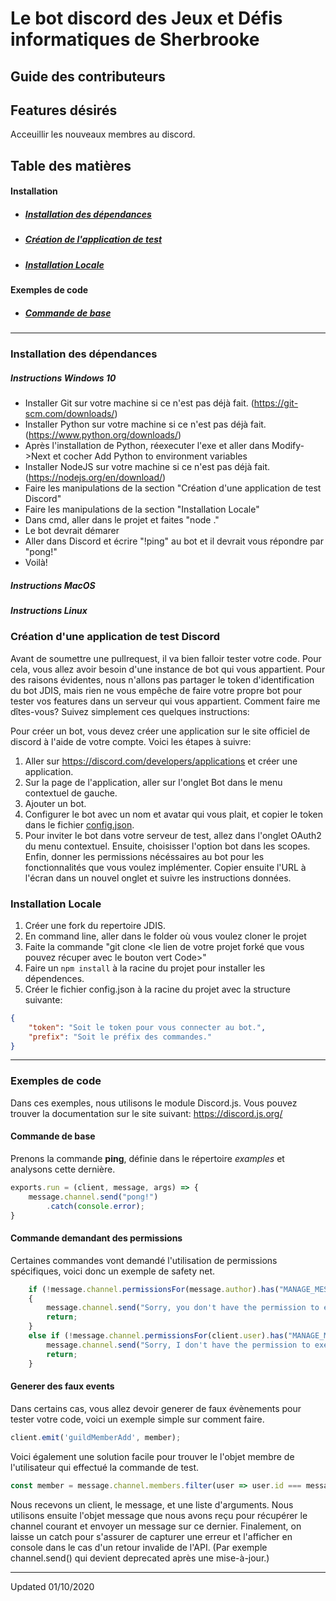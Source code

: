﻿# Le bot discord des Jeux et Défis informatiques de Sherbrooke

## Guide des contributeurs

## Features désirés
Acceuillir les nouveaux membres au discord.

## Table des matières  
#### Installation
- ##### [Installation des dépendances](#installation_des_dependances)
- ##### [Création de l'application de test](#créer_application_de_test_discord)
- ##### [Installation Locale](#installation_locale)

#### Exemples de code
- ##### [Commande de base](#command_de_base)
---
### Installation des dépendances
##### Instructions Windows 10
- Installer Git sur votre machine si ce n'est pas déjà fait. (<https://git-scm.com/downloads/>)
- Installer Python sur votre machine si ce n'est pas déjà fait. (<https://www.python.org/downloads/>)
- Après l'installation de Python, réexecuter l'exe et aller dans Modify->Next et cocher Add Python to environment variables
- Installer NodeJS sur votre machine si ce n'est pas déjà fait. (<https://nodejs.org/en/download/>)
- Faire les manipulations de la section "Création d'une application de test Discord"
- Faire les manipulations de la section "Installation Locale"
- Dans cmd, aller dans le projet et faites "node ."
- Le bot devrait démarer
- Aller dans Discord et écrire "!ping" au bot et il devrait vous répondre par "pong!"
- Voilà!

##### Instructions MacOS

##### Instructions Linux


### Création d'une application de test Discord
Avant de soumettre une pullrequest, il va bien falloir tester votre code. Pour cela, vous allez avoir besoin d'une instance de bot qui vous appartient. Pour des raisons évidentes, nous n'allons pas partager le token d'identification du bot JDIS, mais rien ne vous empêche de faire votre propre bot pour tester vos features dans un serveur qui vous appartient.
Comment faire me dîtes-vous? Suivez simplement ces quelques instructions:

Pour créer un bot, vous devez créer une application sur le site officiel de discord à l'aide de votre compte.
Voici les étapes à suivre:
1. Aller sur <https://discord.com/developers/applications> et créer une application.
2. Sur la page de l'application, aller sur l'onglet Bot dans le menu contextuel de gauche.
3. Ajouter un bot.
4. Configurer le bot avec un nom et avatar qui vous plait, et copier le token dans le fichier [config.json](#config.json).
5. Pour inviter le bot dans votre serveur de test, allez dans l'onglet OAuth2 du menu contextuel. Ensuite, choisisser l'option bot dans les scopes. Enfin, donner les permissions nécéssaires au bot pour les fonctionnalités que vous voulez implémenter. Copier ensuite l'URL à l'écran dans un nouvel onglet et suivre les instructions données.


### Installation Locale
1. Créer une fork du repertoire JDIS.
2. En command line, aller dans le folder où vous voulez cloner le projet
3. Faite la commande "git clone <le lien de votre projet forké que vous pouvez récuper avec le bouton vert Code>"
4. Faire un ``npm install`` à la racine du projet pour installer les dépendences.
5. Créer le fichier config.json à la racine du projet avec la structure suivante:
```json
{
    "token": "Soit le token pour vous connecter au bot.",
    "prefix": "Soit le préfix des commandes."
}
```

---
### Exemples de code
Dans ces exemples, nous utilisons le module Discord.js. 
Vous pouvez trouver la documentation sur le site suivant: <https://discord.js.org/>

#### Commande de base
Prenons la commande **ping**, définie dans le répertoire *examples* et analysons cette dernière.
```javascript
exports.run = (client, message, args) => {
    message.channel.send("pong!")
        .catch(console.error);
}
```

#### Commande demandant des permissions
Certaines commandes vont demandé l'utilisation de permissions spécifiques, voici donc un exemple de safety net.
```javascript
    if (!message.channel.permissionsFor(message.author).has("MANAGE_MESSAGES")) 
    {
        message.channel.send("Sorry, you don't have the permission to execute the command \"" + message.content + "\"");
        return;
    } 
    else if (!message.channel.permissionsFor(client.user).has("MANAGE_MESSAGES")) {
        message.channel.send("Sorry, I don't have the permission to execute the command \"" + message.content + "\"");
        return;
    }
```

#### Generer des faux events
Dans certains cas, vous allez devoir generer de faux évènements pour tester votre code, voici un exemple simple sur comment faire.
```javascript
client.emit('guildMemberAdd', member);
```
Voici également une solution facile pour trouver le l'objet membre de l'utilisateur qui effectué la commande de test.
```javascript
const member = message.channel.members.filter(user => user.id === message.author.id);
```

Nous recevons un client, le message, et une liste d'arguments. Nous utilisons ensuite l'objet message que nous avons reçu pour récupérer le channel courant et envoyer un message sur ce dernier. Finalement, on laisse un catch pour s'assurer de capturer une erreur et l'afficher en console dans le cas d'un retour invalide de l'API. (Par exemple channel.send() qui devient deprecated après une mise-à-jour.)

---
Updated 01/10/2020